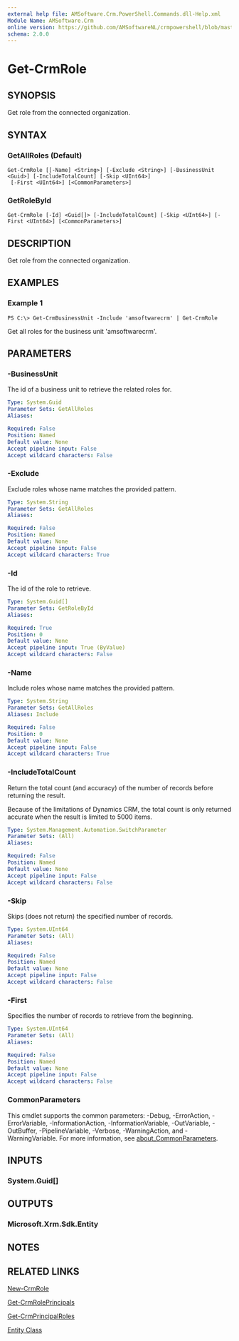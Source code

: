 ```yaml
---
external help file: AMSoftware.Crm.PowerShell.Commands.dll-Help.xml
Module Name: AMSoftware.Crm
online version: https://github.com/AMSoftwareNL/crmpowershell/blob/master/docs/Get-CrmRole.md
schema: 2.0.0
---
```


# Get-CrmRole

## SYNOPSIS
Get role from the connected organization.

## SYNTAX

### GetAllRoles (Default)
```
Get-CrmRole [[-Name] <String>] [-Exclude <String>] [-BusinessUnit <Guid>] [-IncludeTotalCount] [-Skip <UInt64>]
 [-First <UInt64>] [<CommonParameters>]
```

### GetRoleById
```
Get-CrmRole [-Id] <Guid[]> [-IncludeTotalCount] [-Skip <UInt64>] [-First <UInt64>] [<CommonParameters>]
```

## DESCRIPTION
Get role from the connected organization.

## EXAMPLES

### Example 1
```
PS C:\> Get-CrmBusinessUnit -Include 'amsoftwarecrm' | Get-CrmRole
```

Get all roles for the business unit 'amsoftwarecrm'.

## PARAMETERS

### -BusinessUnit
The id of a business unit to retrieve the related roles for.

```yaml
Type: System.Guid
Parameter Sets: GetAllRoles
Aliases:

Required: False
Position: Named
Default value: None
Accept pipeline input: False
Accept wildcard characters: False
```

### -Exclude
Exclude roles whose name matches the provided pattern.

```yaml
Type: System.String
Parameter Sets: GetAllRoles
Aliases:

Required: False
Position: Named
Default value: None
Accept pipeline input: False
Accept wildcard characters: True
```

### -Id
The id of the role to retrieve.

```yaml
Type: System.Guid[]
Parameter Sets: GetRoleById
Aliases:

Required: True
Position: 0
Default value: None
Accept pipeline input: True (ByValue)
Accept wildcard characters: False
```

### -Name
Include roles whose name matches the provided pattern.

```yaml
Type: System.String
Parameter Sets: GetAllRoles
Aliases: Include

Required: False
Position: 0
Default value: None
Accept pipeline input: False
Accept wildcard characters: True
```

### -IncludeTotalCount
Return the total count (and accuracy) of the number of records before returning the result.

Because of the limitations of Dynamics CRM, the total count is only returned accurate when the result is limited to 5000 items.

```yaml
Type: System.Management.Automation.SwitchParameter
Parameter Sets: (All)
Aliases:

Required: False
Position: Named
Default value: None
Accept pipeline input: False
Accept wildcard characters: False
```

### -Skip
Skips (does not return) the specified number of records.

```yaml
Type: System.UInt64
Parameter Sets: (All)
Aliases:

Required: False
Position: Named
Default value: None
Accept pipeline input: False
Accept wildcard characters: False
```

### -First
Specifies the number of records to retrieve from the beginning.

```yaml
Type: System.UInt64
Parameter Sets: (All)
Aliases:

Required: False
Position: Named
Default value: None
Accept pipeline input: False
Accept wildcard characters: False
```

### CommonParameters
This cmdlet supports the common parameters: -Debug, -ErrorAction, -ErrorVariable, -InformationAction, -InformationVariable, -OutVariable, -OutBuffer, -PipelineVariable, -Verbose, -WarningAction, and -WarningVariable. For more information, see [about_CommonParameters](http://go.microsoft.com/fwlink/?LinkID=113216).

## INPUTS

### System.Guid[]

## OUTPUTS

### Microsoft.Xrm.Sdk.Entity

## NOTES

## RELATED LINKS

[New-CrmRole](New-CrmRole.md)

[Get-CrmRolePrincipals](Get-CrmRolePrincipals.md)

[Get-CrmPrincipalRoles](Get-CrmPrincipalRoles.md)

[Entity Class](https://docs.microsoft.com/en-us/dotnet/api/microsoft.xrm.sdk.entity)
